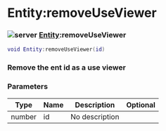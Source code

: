 # Entity:removeUseViewer

### ![server](../../home/entity/.gitbook/assets/server.png) [Entity](../../home/entity/home/Entity/):removeUseViewer

```lua
void Entity:removeUseViewer(id)
```

### Remove the ent id as a use viewer

### Parameters

| Type   | Name | Description    | Optional |
| ------ | ---- | -------------- | -------: |
| number | id   | No description |          |

